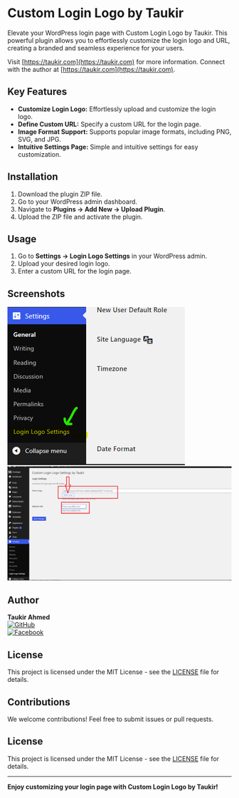 # Custom Login Logo by Taukir

Elevate your WordPress login page with Custom Login Logo by Taukir. This powerful plugin allows you to effortlessly customize the login logo and URL, creating a branded and seamless experience for your users.

Visit [https://taukir.com](https://taukir.com) for more information. Connect with the author at [https://taukir.com](https://taukir.com).

## Key Features

- **Customize Login Logo:** Effortlessly upload and customize the login logo.
- **Define Custom URL:** Specify a custom URL for the login page.
- **Image Format Support:** Supports popular image formats, including PNG, SVG, and JPG.
- **Intuitive Settings Page:** Simple and intuitive settings for easy customization.

## Installation

1. Download the plugin ZIP file.
2. Go to your WordPress admin dashboard.
3. Navigate to **Plugins -> Add New -> Upload Plugin**.
4. Upload the ZIP file and activate the plugin.

## Usage

1. Go to **Settings -> Login Logo Settings** in your WordPress admin.
2. Upload your desired login logo.
3. Enter a custom URL for the login page.

## Screenshots

![Screenshot 1](/screenshots/screenshot-1.png)
![Screenshot 2](/screenshots/screenshot-2.png)

## Author
**Taukir Ahmed**  
[![GitHub](https://img.shields.io/badge/GitHub-Profile-blue?logo=github)](https://github.com/taukir007)  
[![Facebook](https://img.shields.io/badge/Facebook-Profile-blue?logo=facebook)](https://facebook.com/imph3n1x)

## License
This project is licensed under the MIT License - see the [LICENSE](LICENSE) file for details.

## Contributions

We welcome contributions! Feel free to submit issues or pull requests.

## License

This project is licensed under the MIT License - see the [LICENSE](LICENSE) file for details.

---

**Enjoy customizing your login page with Custom Login Logo by Taukir!**

